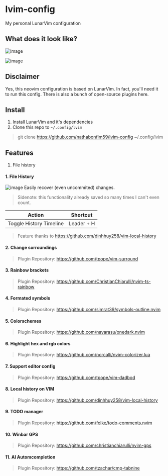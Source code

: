 # lvim-config
My personal LunarVim configuration

## What does it look like?
![image](https://user-images.githubusercontent.com/21281852/172026895-9dfb731e-576c-4f1b-91f1-9e136cc6ab96.png)

![image](https://user-images.githubusercontent.com/21281852/172026926-5bd8de04-a5cc-49e0-995f-ed6008ccceba.png)

## Disclaimer

Yes, this neovim configuration is based on LunarVim. In fact, you'll need it to run this config.
There is also a bunch of open-source plugins here. 

## Install
1. Install LunarVim and it's dependencies
2. Clone this repo to `~/.config/lvim`
> git clone https://github.com/nathabonfim59/lvim-config ~/.config/lvim

## Features
1. File history


#### 1. File History
![image](https://user-images.githubusercontent.com/21281852/172027014-8052114e-57b4-434b-91ea-5507788db7f5.png)
Easily recover (even uncommited) changes.
> Sidenote: this functionality already saved so many times I can't even count.

| Action | Shortcut                                         |
|--------|--------------------------------------------------|
|Toggle History Timeline | <kdb>Leader</kbd> + <kdb>H</kbd> | 

> Feature thanks to https://github.com/dinhhuy258/vim-local-history


#### 2. Change sorroundings
> Plugin Repository: https://github.com/tpope/vim-surround


#### 3. Rainbow brackets
> Plugin Repository: https://github.com/ChristianChiarulli/nvim-ts-rainbow


#### 4. Formated symbols
> Plugin Repository: https://github.com/simrat39/symbols-outline.nvim


#### 5. Colorschemes
> Plugin Repository: https://github.com/navarasu/onedark.nvim


#### 6. Highlight hex and rgb colors
> Plugin Repository: https://github.com/norcalli/nvim-colorizer.lua


#### 7. Support editor config
> Plugin Repository: https://github.com/tpope/vim-dadbod


#### 8. Local history on VIM
> Plugin Repository: https://github.com/dinhhuy258/vim-local-history


#### 9. TODO manager
> Plugin Repository: https://github.com/folke/todo-comments.nvim


#### 10. Winbar GPS
> Plugin Repository: https://github.com/christianchiarulli/nvim-gps


#### 11. AI Automcompletion
> Plugin Repository: https://github.com/tzachar/cmp-tabnine

